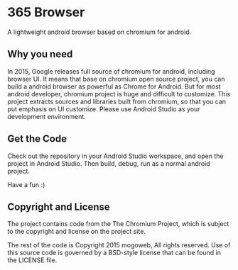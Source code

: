 # 365 Browser
A lightweight android browser based on chromium for android.

## Why you need
In 2015, Google releases full source of chromium for android, including browser UI. It means that base on chromium open source project, you can build a android browser as powerful as Chrome for Android. But for most android developer, chromium project is huge and difficult to customize. This project extracts sources and libraries built from chromium, so that you can put emphasis on UI customize. Please use Android Studio as your development environment. 

## Get the Code

Check out the repository in your Android Studio workspace, and open the project in Android Studio. Then build, debug, run as a normal android project.

Have a fun :)

## Copyright and License

The project contains code from the The Chromium Project, which is subject to the copyright and license on the project site.

The rest of the code is Copyright 2015 mogoweb, All rights reserved. Use of this source code is governed by a BSD-style license that can be found in the LICENSE file.

